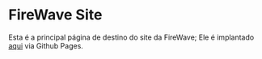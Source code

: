 # FireWave Site

Esta é a principal página de destino do site da FireWave; Ele é implantado [aqui](https://firewave-interactive.github.io/) via Github Pages.

